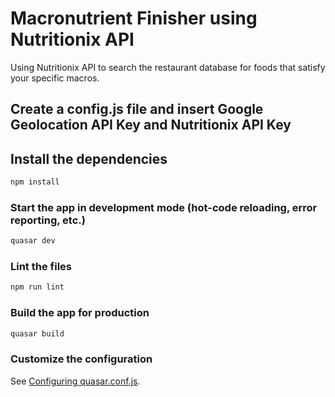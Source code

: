 # Macronutrient Finisher using Nutritionix API

Using Nutritionix API to search the restaurant database for foods that satisfy your specific macros.

## Create a config.js file and insert Google Geolocation API Key and Nutritionix API Key

## Install the dependencies
```bash
npm install
```

### Start the app in development mode (hot-code reloading, error reporting, etc.)
```bash
quasar dev
```

### Lint the files
```bash
npm run lint
```

### Build the app for production
```bash
quasar build
```

### Customize the configuration
See [Configuring quasar.conf.js](https://quasar.dev/quasar-cli/quasar-conf-js).
